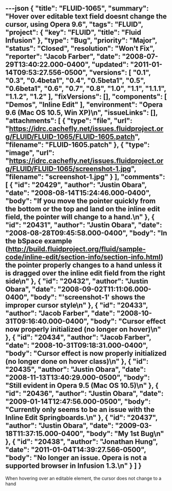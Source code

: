 ---json
{
  "title": "FLUID-1065",
  "summary": "Hover over editable text field doesnt change the cursor, using Opera 9.6",
  "tags": "FLUID",
  "project": {
    "key": "FLUID",
    "title": "Fluid Infusion"
  },
  "type": "Bug",
  "priority": "Major",
  "status": "Closed",
  "resolution": "Won't Fix",
  "reporter": "Jacob Farber",
  "date": "2008-07-29T13:40:22.000-0400",
  "updated": "2011-01-14T09:53:27.556-0500",
  "versions": [
    "0.1",
    "0.3",
    "0.4beta1",
    "0.4",
    "0.5beta1",
    "0.5",
    "0.6beta1",
    "0.6",
    "0.7",
    "0.8",
    "1.0",
    "1.1",
    "1.1.1",
    "1.1.2",
    "1.2"
  ],
  "fixVersions": [],
  "components": [
    "Demos",
    "Inline Edit"
  ],
  "environment": "Opera 9.6 (Mac OS 10.5, Win XP)\n",
  "issueLinks": [],
  "attachments": [
    {
      "type": "file",
      "url": "https://idrc.cachefly.net/issues.fluidproject.org/FLUID/FLUID-1065/FLUID-1605.patch",
      "filename": "FLUID-1605.patch"
    },
    {
      "type": "image",
      "url": "https://idrc.cachefly.net/issues.fluidproject.org/FLUID/FLUID-1065/screenshot-1.jpg",
      "filename": "screenshot-1.jpg"
    }
  ],
  "comments": [
    {
      "id": "20429",
      "author": "Justin Obara",
      "date": "2008-08-14T15:24:46.000-0400",
      "body": "If you move the pointer quickly from the bottom or the top and land on the inline edit field, the pointer will change to a hand.\n"
    },
    {
      "id": "20431",
      "author": "Justin Obara",
      "date": "2008-08-28T09:45:58.000-0400",
      "body": "In the bSpace example (<http://build.fluidproject.org/fluid/sample-code/inline-edit/section-info/section-info.html>) the pointer properly changes to a hand unless it is dragged over the inline edit field from the right side\n"
    },
    {
      "id": "20432",
      "author": "Justin Obara",
      "date": "2008-09-02T11:11:06.000-0400",
      "body": "'screenshot-1' shows the improper cursor style\n"
    },
    {
      "id": "20433",
      "author": "Jacob Farber",
      "date": "2008-10-31T09:16:40.000-0400",
      "body": "Cursor effect now properly initialized (no longer on hover)\n"
    },
    {
      "id": "20434",
      "author": "Jacob Farber",
      "date": "2008-10-31T09:18:31.000-0400",
      "body": "Cursor effect is now properly initialized (no longer done on hover class)\n"
    },
    {
      "id": "20435",
      "author": "Justin Obara",
      "date": "2008-11-13T13:40:29.000-0500",
      "body": "Still evident in Opera 9.5 (Mac OS 10.5)\n"
    },
    {
      "id": "20436",
      "author": "Justin Obara",
      "date": "2009-01-14T12:47:56.000-0500",
      "body": "Currently only seems to be an issue with the Inline Edit Springboards.\n"
    },
    {
      "id": "20437",
      "author": "Justin Obara",
      "date": "2009-03-18T11:37:15.000-0400",
      "body": "My 1st Bug\n"
    },
    {
      "id": "20438",
      "author": "Jonathan Hung",
      "date": "2011-01-04T14:39:27.566-0500",
      "body": "No longer an issue. Opera is not a supported browser in Infusion 1.3.\n"
    }
  ]
}
---
When hovering over an editable element, the cursor does not change to a hand

        